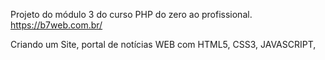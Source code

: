Projeto  do módulo 3 do curso PHP do zero ao profissional. https://b7web.com.br/

 Criando um Site, portal de notícias WEB com HTML5, CSS3, JAVASCRIPT,